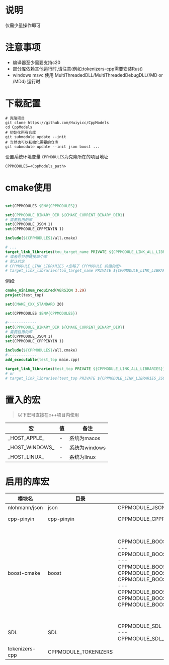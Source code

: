 # 说明

仅需少量操作即可

# 注意事项

- 编译器至少需要支持c20
- 部分库依赖其他运行时,请注意(例如:tokenizers-cpp需要安装Rust)
- windows msvc 使用 MultiThreadedDLL/MultiThreadedDebugDLL(/MD or /MDd) 运行时

# 下载配置

```shell
# 克隆项目
git clone https://github.com/Huiyicc/CppModels
cd CppModels
# 初始化所有仓库
git submodule update --init
# 当然也可以初始化需要的仓库
git submodule update --init json boost ...
```

设置系统环境变量  `CPPMODULES`为克隆所在的项目地址

```shell
CPPMODULES=<CppModels_path>
```

# cmake使用

```cmake

set(CPPMODULES $ENV{CPPMODULES})

set(CPPMODULE_BINARY_DIR ${CMAKE_CURRENT_BINARY_DIR})
# 需要启用的库
set(CPPMODULE_JSON 1)
set(CPPMODULE_CPPPINYIN 1)

include(${CPPMODULES}/all.cmake)

# ...
target_link_libraries(tou_target_name PRIVATE ${CPPMODULE_LINK_ALL_LIBRARIES})
# 或者你只想链接单个库
# 默认约定
# CPPMODULE_LINK_LIBRARIES_<忽略了 CPPMODULE 前缀的宏>
# target_link_libraries(tou_target_name PRIVATE ${CPPMODULE_LINK_LIBRARIES_JSON} ${CPPMODULE_LINK_LIBRARIES_CPPPINYIN})

```

例如:

```cmake
cmake_minimum_required(VERSION 3.29)
project(test_top)

set(CMAKE_CXX_STANDARD 20)

set(CPPMODULES $ENV{CPPMODULES})

#-------------
set(CPPMODULE_BINARY_DIR ${CMAKE_CURRENT_BINARY_DIR})
# 需要启用的库
set(CPPMODULE_JSON 1)
set(CPPMODULE_CPPPINYIN 1)

include(${CPPMODULES}/all.cmake)
#-------------
add_executable(test_top main.cpp)

target_link_libraries(test_top PRIVATE ${CPPMODULE_LINK_ALL_LIBRARIES})
# or
# target_link_libraries(test_top PRIVATE ${CPPMODULE_LINK_LIBRARIES_JSON} ${CPPMODULE_LINK_LIBRARIES_CPPPINYIN})
```

# 置入的宏

> 以下宏可直接在c++项目内使用

| 宏               | 值 | 备注         |
|-----------------|---|------------|
| \_HOST_APPLE_   | - | 系统为macos   |
| \_HOST_WINDOWS_ | - | 系统为windows |
| \_HOST_LINUX_   | - | 系统为linux   |

# 启用的库宏

| 模块名            | 目录                   | 宏                                                                                                                                                                                                                                                                                                                                         | 备注                                                                                                                                                                                                                                                                                                                                                                                                                  | 维护仓库                                      | 原始仓库                                     |
|----------------|----------------------|-------------------------------------------------------------------------------------------------------------------------------------------------------------------------------------------------------------------------------------------------------------------------------------------------------------------------------------------|---------------------------------------------------------------------------------------------------------------------------------------------------------------------------------------------------------------------------------------------------------------------------------------------------------------------------------------------------------------------------------------------------------------------|-------------------------------------------|------------------------------------------|
| nlohmann/json  | json                 | CPPMODULE_JSON                                                                                                                                                                                                                                                                                                                            | -                                                                                                                                                                                                                                                                                                                                                                                                                   | https://github.com/huiyicc/json           | https://github.com/nlohmann/json         |
| cpp-pinyin     | cpp-pinyin           | CPPMODULE_CPPPINYIN                                                                                                                                                                                                                                                                                                                       | -                                                                                                                                                                                                                                                                                                                                                                                                                   | https://github.com/Huiyicc/cpp-pinyin.git | https://github.com/wolfgitpr/cpp-pinyin  |
| boost-cmake    | boost                | CPPMODULE_BOOSTCMAKE<br/>---<br/>CPPMODULE_BOOSTCMAKE_ENABLE_ALL<br/>---<br/>CPPMODULE_BOOSTCMAKE_ENABLE_SERIALIZATION<br/>CPPMODULE_BOOSTCMAKE_ENABLE_FIBER<br/>CPPMODULE_BOOSTCMAKE_ENABLE_LOCALE<br/>---<br/>CPPMODULE_BOOSTCMAKE_DISABLE_SERIALIZATION<br/>CPPMODULE_BOOSTCMAKE_DISABLE_FIBER<br/>CPPMODULE_BOOSTCMAKE_DISABLE_LOCALE | <br/>使用`CPPMODULE_BOOSTCMAKE_ENABLE_ALL`时默认链接所有库<br/>或者单独使用`CPPMODULE_BOOSTCMAKE_ENABLE_SERIALIZATION`启用`SERIALIZATION`<br/>相似的还有`CPPMODULE_BOOSTCMAKE_ENABLE_FIBER`和`CPPMODULE_BOOSTCMAKE_ENABLE_LOCALE`<br/>如果使用`CPPMODULE_BOOSTCMAKE_ENABLE_ALL`但又想单独禁用某个模块,将ENABLE换成DISABLE<br/>`CPPMODULE_BOOSTCMAKE_DISABLE_SERIALIZATION`<br/>`CPPMODULE_BOOSTCMAKE_DISABLE_FIBER`<br/>`CPPMODULE_BOOSTCMAKE_DISABLE_LOCALE` | https://github.com/OpenHYGUI/boost-cmake  | -                                        |
| SDL            | SDL                  | CPPMODULE_SDL<br/>---<br/>CPPMODULE_SDL_ENABLE_OPENGL                                                                                                                                                                                                                                                                                     | 开启OPENGL: `CPPMODULE_SDL_ENABLE_OPENGL` <br/>注意: 非Windows平台如果需要开启OPENGL加速,则需要确认你已经安装了Opengl开发库                                                                                                                                                                                                                                                                                                                      | -                                         | https://github.com/libsdl-org/SDL        |
| tokenizers-cpp | CPPMODULE_TOKENIZERS |                                                                                                                                                                                                                                                                                                                                           | 需要安装Rust                                                                                                                                                                                                                                                                                                                                                                                                            | https://github.com/Huiyicc/tokenizers-cpp | https://github.com/mlc-ai/tokenizers-cpp |
